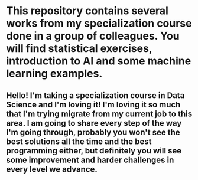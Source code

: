 # This repository contains several works from my specialization course done in a group of colleagues. You will find statistical exercises, introduction to AI and some machine learning examples.
## Hello! I'm taking a specialization course in Data Science and I'm loving it! I'm loving it so much that I'm trying migrate from my current job to this area. I am going to share every step of the way I'm going through, probably you won't see the best solutions all the time and the best programming either, but definitely you will see some improvement and harder challenges in every level we advance.
